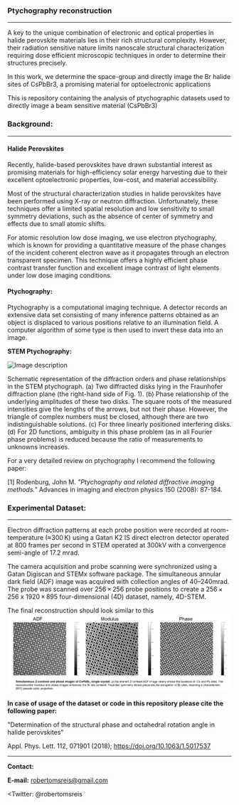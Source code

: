 ### Ptychography reconstruction
---------------

A key to the unique combination of electronic and optical properties in halide perovskite materials lies in their rich structural complexity. However, their radiation sensitive nature limits nanoscale structural characterization requiring dose efficient microscopic techniques in order to determine their structures precisely. 

In this work, we determine the space-group and directly image the Br halide sites of CsPbBr3, a promising material for optoelectronic applications

This is repository containing the analysis of ptychographic datasets used to directly image a beam sensitive material (CsPbBr3)

### Background:
-----------------

#### Halide Perovskites

  Recently, halide-based perovskites have drawn substantial interest as promising materials for high-efficiency solar energy harvesting due to their excellent optoelectronic properties, low-cost, and material accessibility.

  Most of the structural characterization studies in halide perovskites have been performed using X-ray or neutron diffraction. Unfortunately, these techniques offer a limited spatial resolution and low sensitivity to small symmetry deviations, such as the absence of center of symmetry and effects due to small atomic shifts.

  For atomic resolution low dose imaging, we use electron ptychography, which is known for providing a quantitative measure of the phase changes of the incident coherent electron wave as it propagates through an electron transparent specimen. This technique offers a highly efficient phase contrast transfer function and excellent image contrast of light elements under low dose imaging conditions.

#### Ptychography: 

Ptychography is a computational imaging technique. A detector records an extensive data set consisting of many inference patterns obtained as an object is displaced to various positions relative to an illumination field. A computer algorithm of some type is then used to invert these data into an image. 

**STEM Ptychography:**

![Image description](Images/schema-01.png)

Schematic representation of the diffraction orders and phase relationships in the STEM ptychograph. (a) Two diffracted disks lying in the Fraunhofer diffraction plane (the right-hand side of Fig. 1). (b) Phase relationship of the underlying amplitudes of these two disks. The square roots of the measured intensities give the lengths of the arrows, but not their phase. However, the triangle of complex numbers must be closed, although there are two indistinguishable solutions. (c) For three linearly positioned interfering disks. (d) For 2D functions, ambiguity in this phase problem (as in all Fourier phase problems) is reduced because the ratio of measurements to unknowns increases.


For a very detailed review on ptychography I recommend the following paper:

[1] Rodenburg, John M. <i>"Ptychography and related diffractive imaging methods."</i> Advances in imaging and electron physics 150 (2008): 87-184.

### Experimental Dataset:
-----------------
Electron diffraction patterns at each probe position were recorded at room-temperature (≈300 K) using a Gatan K2 IS direct electron detector operated at 800 frames per second in STEM operated at 300kV with a convergence semi-angle of 17.2 mrad. 

The camera acquisition and probe scanning were synchronized using a Gatan Digiscan and STEMx software package. The simultaneous annular dark field (ADF) image was acquired with collection angles of 40–240mrad. The probe was scanned over 256 × 256 probe positions to create a 256 × 256 x 1920 × 895 four-dimensional (4D) dataset, namely, 4D-STEM. 

The final reconstruction should look similar to this ![Image description](Images/ptycho-rec-01.png)

**In case of usage of the dataset or code in this repository please cite the following paper:**

"Determination of the structural phase and octahedral rotation angle in halide perovskites"

Appl. Phys. Lett. 112, 071901 (2018); https://doi.org/10.1063/1.5017537

  
----------------

<b>Contact:</b>

<b>E-mail:</b> robertomsreis@gmail.com

<Twitter:</b> @robertomsreis

